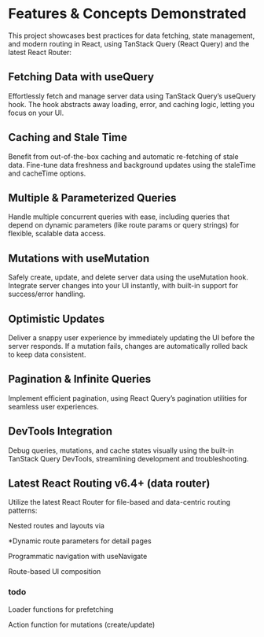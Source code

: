 # Features & Concepts Demonstrated
This project showcases best practices for data fetching, state management, and modern routing in React, using TanStack Query (React Query) and the latest React Router:

## Fetching Data with useQuery
Effortlessly fetch and manage server data using TanStack Query’s useQuery hook. The hook abstracts away loading, error, and caching logic, letting you focus on your UI.

## Caching and Stale Time
Benefit from out-of-the-box caching and automatic re-fetching of stale data. Fine-tune data freshness and background updates using the staleTime and cacheTime options.

##  Multiple & Parameterized Queries
Handle multiple concurrent queries with ease, including queries that depend on dynamic parameters (like route params or query strings) for flexible, scalable data access.

##   Mutations with useMutation
Safely create, update, and delete server data using the useMutation hook. Integrate server changes into your UI instantly, with built-in support for success/error handling.

##  Optimistic Updates
Deliver a snappy user experience by immediately updating the UI before the server responds. If a mutation fails, changes are automatically rolled back to keep data consistent.

##  Pagination & Infinite Queries
Implement efficient pagination, using React Query’s pagination utilities for seamless user experiences.

## DevTools Integration
Debug queries, mutations, and cache states visually using the built-in TanStack Query DevTools, streamlining development and troubleshooting.

## Latest React Routing v6.4+ (data router)
Utilize the latest React Router for file-based and data-centric routing patterns:

Nested routes and layouts via <Outlet />

*Dynamic route parameters for detail pages

Programmatic navigation with useNavigate

Route-based UI composition

### todo 
Loader functions for prefetching 

Action function for mutations (create/update)



